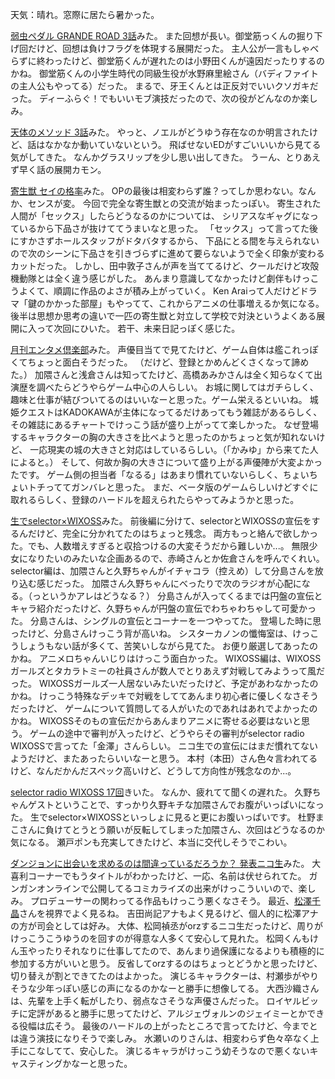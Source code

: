 天気：晴れ。窓際に居たら暑かった。

[弱虫ペダル GRANDE ROAD 3話](http://www.nicovideo.jp/watch/1413958169)みた。
また回想が長い。御堂筋っくんの掘り下げ回だけど、回想は負けフラグを体現する展開だった。
主人公が一言もしゃべらずに終わったけど、御堂筋くんが遅れたのは小野田くんが遠因だったりするのかね。
御堂筋くんの小学生時代の同級生役が水野麻里絵さん（バディファイトの主人公もやってる）だった。
まるで、牙王くんとは正反対でいいクソガキだった。
ディーふらぐ！でもいいモブ演技だったので、次の役がどんなのか楽しみ。

[天体のメソッド 3話](http://live.nicovideo.jp/watch/lv195788350)みた。
やっと、ノエルがどうゆう存在なのか明言されたけど、話はなかなか動いていないという。
飛ばせないEDがすごいいいから見てる気がしてきた。
なんかグラスリップを少し思い出してきた。
うーん、とりあえず早く話の展開カモン。

[寄生獣 セイの格率](http://live.nicovideo.jp/watch/lv196022333)みた。
OPの最後は相変わらず誰？ってしか思わない。なんか、センスが変。
今回で完全な寄生獣との交流が始まったっぽい。
寄生された人間が「セックス」したらどうなるのかについては、
シリアスなギャグになっているから下品さが抜けててうまいなと思った。
「セックス」って言ってた後にすかさずホールスタッフがドタバタするから、
下品にとる間を与えられないので次のシーンに下品さを引きづらずに進めて要らないようで全く印象が変わるカットだった。
しかし、田中敦子さんが声を当ててるけど、クールだけど攻殻機動隊とは全く違う感じがした。
あんまり意識してなかったけど劇伴もけっこうよくて、順調に作品のよさが積み上がっていく。
Ken Araiって人だけどドラマ「鍵のかかった部屋」もやってて、これからアニメの仕事増えるか気になる。
後半は思想か思考の違いで一匹の寄生獣と対立して学校で対決というよくある展開に入って次回にひいた。
若干、未来日記っぽく感じた。

[月刊エンタメ倶楽部](http://live.nicovideo.jp/gate/lv196775111)みた。
声優目当てで見てたけど、ゲーム自体は艦これっぽくてちょっと面白そうだった。
（だけど、登録とかめんどくさくなって諦めた。）
加隈さんと浅倉さんは知ってたけど、高橋あみかさんは全く知らなくて出演歴を調べたらどうやらゲーム中心の人らしい。
お城に関してはガチらしく、趣味と仕事が結びついてるのはいいなーと思った。ゲーム栄えるといいね。
城姫クエストはKADOKAWAが主体になってるだけあってもう雑誌があるらしく、
その雑誌にあるチャートでけっこう話が盛り上がってて楽しかった。
なぜ登場するキャラクターの胸の大きさを比べようと思ったのかちょっと気が知れないけど、
一応現実の城の大きさと対応はしているらしい。（「かみゆ」から来てた人によると。）
そして、何故か胸の大きさについて盛り上がる声優陣が大変よかったです。
ゲーム側の担当者「なるる」はあまり慣れていないらしく、ちょいちょいトチっててガンバレと思った。
まだ、ベータ版のゲームらしいけどすぐに取れるらしく、登録のハードルを超えられたらやってみようかと思った。

[生でselector×WIXOSS](http://live.nicovideo.jp/watch/lv195391714)みた。
前後編に分けて、selectorとWIXOSSの宣伝をするんだけど、完全に分かれてたのはちょっと残念。
両方もっと絡んで欲しかった。でも、人数増えすぎると収拾つけるの大変そうだから難しいか...。
無限少女になりたいのみたいな企画あるので、赤崎さんとか佐倉さんを呼んでくれい。
selector編は、加隈さんと久野ちゃんがイチャコラ（控えめ）して分島さんを放り込む感じだった。
加隈さん久野ちゃんにべったりで次のラジオが心配になる。（っというかアレはどうなる？）
分島さんが入ってくるまでは円盤の宣伝とキャラ紹介だったけど、久野ちゃんが円盤の宣伝でわちゃわちゃして可愛かった。
分島さんは、シングルの宣伝とコーナーを一つやってた。
登場した時に思ったけど、分島さんけっこう背が高いね。
シスターカノンの懺悔室は、けっこうしょうもない話が多くて、苦笑いしながら見てた。
お便り厳選してあったのかね。
アニメロちゃんいじりはけっこう面白かった。
WIXOSS編は、WIXOSSガールズとタカラトミーの社員さんが数人でとりあえず対戦してみようって風だった。
WIXOSSガールズ一人居ないみたいだったけど、予定があわなかったのかね。
けっこう特殊なデッキで対戦をしててあんまり初心者に優しくなさそうだったけど、
ゲームについて質問してる人がいたのであれはあれでよかったのかね。
WIXOSSそのもの宣伝だからあんまりアニメに寄せる必要はないと思う。
ゲームの途中で審判が入ったけど、どうやらその審判がselector radio WIXOSSで言ってた「金澤」さんらしい。
ニコ生での宣伝にはまだ慣れてないようだけど、またあったらいいなーと思う。
本村（本田）さん色々言われてるけど、なんだかんだスペック高いけど、どうして方向性が残念なのか...。

[selector radio WIXOSS 17回](http://www.onsen.ag/program/selector/)きいた。
なんか、疲れてて聞くの遅れた。
久野ちゃんゲストということで、すっかり久野キチな加隈さんでお腹がいっぱいになった。
生でselector×WIXOSSといっしょに見ると更にお腹いっぱいです。
杜野まこさんに負けてとうとう願いが反転してしまった加隈さん、次回はどうなるのか気になる。
瀬戸ポンも充実してきたけど、本当に交代しそうでこわい。

[ダンジョンに出会いを求めるのは間違っているだろうか？ 発表ニコ生](http://live.nicovideo.jp/watch/lv196691753)みた。
大喜利コーナーでもうタイトルがわかったけど、一応、名前は伏せられてた。
ガンガンオンラインで公開してるコミカライズの出来がけっこういいので、楽しみ。
プロデューサーの関わってる作品もけっこう悪くなさそう。
最近、[松澤千晶](https://twitter.com/chiakinman)さんを視界でよく見るね。
吉田尚記アナもよく見るけど、個人的に松澤アナの方が司会としては好み。
大体、松岡禎丞がorzするニコ生だったけど、周りがけっこうこうゆうのを回すのが得意な人多くて安心して見れた。
松岡くんもけん玉やったりそれなりに仕事してたので、あんまり過保護になるよりも積極的に参加する方がいいと思う。
反省してorzするのはちょっとどうかと思ったけど、切り替えが割とできてたのはよかった。
演じるキャラクターは、村瀬歩がやりそうな少年っぽい感じの声になるのかなーと勝手に想像してる。
大西沙織さんは、先輩を上手く転がしたり、弱点なさそうな声優さんだった。
ロイヤルビッチに定評があると勝手に思ってたけど、アルジェヴォルンのジェイミーとかできる役幅は広そう。
最後のハードルの上がったところで言ってたけど、今までとは違う演技になりそうで楽しみ。
水瀬いのりさんは、相変わらず色々卒なく上手にこなしてて、安心した。
演じるキャラがけっこう幼そうなので悪くないキャスティングかなーと思った。
